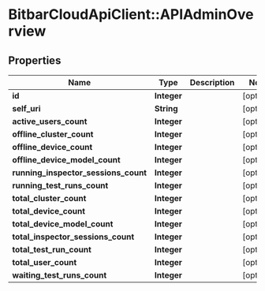 # BitbarCloudApiClient::APIAdminOverview

## Properties
Name | Type | Description | Notes
------------ | ------------- | ------------- | -------------
**id** | **Integer** |  | [optional] 
**self_uri** | **String** |  | [optional] 
**active_users_count** | **Integer** |  | [optional] 
**offline_cluster_count** | **Integer** |  | [optional] 
**offline_device_count** | **Integer** |  | [optional] 
**offline_device_model_count** | **Integer** |  | [optional] 
**running_inspector_sessions_count** | **Integer** |  | [optional] 
**running_test_runs_count** | **Integer** |  | [optional] 
**total_cluster_count** | **Integer** |  | [optional] 
**total_device_count** | **Integer** |  | [optional] 
**total_device_model_count** | **Integer** |  | [optional] 
**total_inspector_sessions_count** | **Integer** |  | [optional] 
**total_test_run_count** | **Integer** |  | [optional] 
**total_user_count** | **Integer** |  | [optional] 
**waiting_test_runs_count** | **Integer** |  | [optional] 

